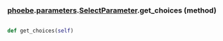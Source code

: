 ### [phoebe](phoebe.md).[parameters](phoebe.parameters.md).[SelectParameter](phoebe.parameters.SelectParameter.md).get_choices (method)


```py

def get_choices(self)

```


